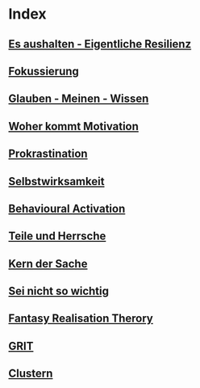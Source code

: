 # Index

## [Es aushalten - Eigentliche Resilienz](./es-aushalten-eigentliche-resilienz.md)
## [Fokussierung](./fokussierung.md)
## [Glauben - Meinen - Wissen](./fokussierung.md)
## [Woher kommt Motivation](./motivation-vom-handlen.md)
## [Prokrastination](./prokrastination.md)
## [Selbstwirksamkeit](./selbstwirksamkeit.md)
## [Behavioural Activation](./behavioural-activation.md)
## [Teile und Herrsche](./teile-und-hersche.md)
## [Kern der Sache](./kern-der-sache.md)
## [Sei nicht so wichtig](./sei-nicht-so-wichtig.md)
## [Fantasy Realisation Therory](./fantasy-realization-therory.md)
## [GRIT](./grit.md)
## [Clustern](./clustern.md)


